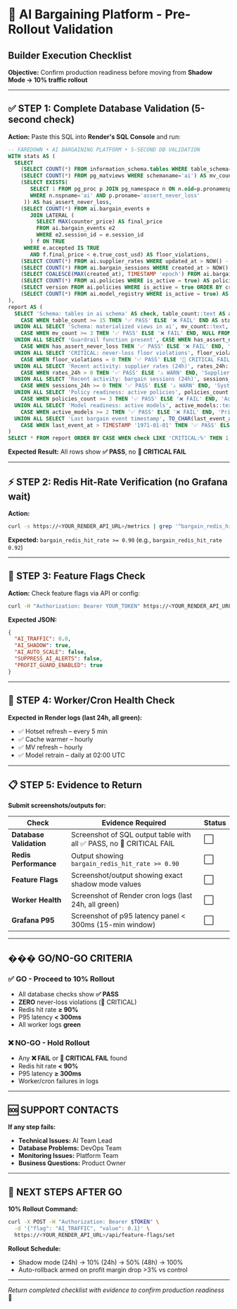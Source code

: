 # 🚀 AI Bargaining Platform - Pre-Rollout Validation

## Builder Execution Checklist

**Objective:** Confirm production readiness before moving from **Shadow Mode → 10% traffic rollout**

---

## ✅ STEP 1: Complete Database Validation (5-second check)

**Action:** Paste this SQL into **Render's SQL Console** and run:

```sql
-- FAREDOWN • AI BARGAINING PLATFORM • 5-SECOND DB VALIDATION
WITH stats AS (
  SELECT
    (SELECT COUNT(*) FROM information_schema.tables WHERE table_schema='ai') AS table_count,
    (SELECT COUNT(*) FROM pg_matviews WHERE schemaname='ai') AS mv_count,
    (SELECT EXISTS(
       SELECT 1 FROM pg_proc p JOIN pg_namespace n ON n.oid=p.pronamespace
       WHERE n.nspname='ai' AND p.proname='assert_never_loss'
     )) AS has_assert_never_loss,
    (SELECT COUNT(*) FROM ai.bargain_events e
       JOIN LATERAL (
         SELECT MAX(counter_price) AS final_price
         FROM ai.bargain_events e2
         WHERE e2.session_id = e.session_id
       ) f ON TRUE
     WHERE e.accepted IS TRUE
       AND f.final_price < e.true_cost_usd) AS floor_violations,
    (SELECT COUNT(*) FROM ai.supplier_rates WHERE updated_at > NOW() - INTERVAL '24 hours') AS rates_24h,
    (SELECT COUNT(*) FROM ai.bargain_sessions WHERE created_at > NOW() - INTERVAL '24 hours') AS sessions_24h,
    (SELECT COALESCE(MAX(created_at), TIMESTAMP 'epoch') FROM ai.bargain_events) AS last_event_at,
    (SELECT COUNT(*) FROM ai.policies WHERE is_active = true) AS policies_count,
    (SELECT version FROM ai.policies WHERE is_active = true ORDER BY created_at DESC LIMIT 1) AS active_policy_version,
    (SELECT COUNT(*) FROM ai.model_registry WHERE is_active = true) AS active_models
),
report AS (
  SELECT 'Schema: tables in ai schema' AS check, table_count::text AS actual, '>= 15' AS expected,
    CASE WHEN table_count >= 15 THEN '✅ PASS' ELSE '❌ FAIL' END AS status, NULL::text AS details FROM stats
  UNION ALL SELECT 'Schema: materialized views in ai', mv_count::text, '>= 3',
    CASE WHEN mv_count >= 3 THEN '✅ PASS' ELSE '❌ FAIL' END, NULL FROM stats
  UNION ALL SELECT 'Guardrail function present', CASE WHEN has_assert_never_loss THEN 'true' ELSE 'false' END, 'true',
    CASE WHEN has_assert_never_loss THEN '✅ PASS' ELSE '❌ FAIL' END, 'ai.assert_never_loss()' FROM stats
  UNION ALL SELECT 'CRITICAL: never-loss floor violations', floor_violations::text, '0',
    CASE WHEN floor_violations = 0 THEN '✅ PASS' ELSE '🚨 CRITICAL FAIL' END, 'Must be ZERO before rollout' FROM stats
  UNION ALL SELECT 'Recent activity: supplier rates (24h)', rates_24h::text, '> 0',
    CASE WHEN rates_24h > 0 THEN '✅ PASS' ELSE '⚠️ WARN' END, 'Supplier fabric worker active' FROM stats
  UNION ALL SELECT 'Recent activity: bargain sessions (24h)', sessions_24h::text, '>= 0',
    CASE WHEN sessions_24h >= 0 THEN '✅ PASS' ELSE '⚠️ WARN' END, 'System activity check' FROM stats
  UNION ALL SELECT 'Policy readiness: active policies', policies_count::text, '>= 3',
    CASE WHEN policies_count >= 3 THEN '✅ PASS' ELSE '❌ FAIL' END, 'Active version: ' || COALESCE(active_policy_version,'(none)') FROM stats
  UNION ALL SELECT 'Model readiness: active models', active_models::text, '>= 2',
    CASE WHEN active_models >= 2 THEN '✅ PASS' ELSE '❌ FAIL' END, 'Pricing + offerability models' FROM stats
  UNION ALL SELECT 'Last bargain event timestamp', TO_CHAR(last_event_at,'YYYY-MM-DD HH24:MI:SS'), 'recent/non-epoch',
    CASE WHEN last_event_at > TIMESTAMP '1971-01-01' THEN '✅ PASS' ELSE '❌ FAIL' END, 'Data activity indicator' FROM stats
)
SELECT * FROM report ORDER BY CASE WHEN check LIKE 'CRITICAL:%' THEN 1 WHEN check LIKE 'Schema:%' THEN 2 ELSE 3 END, check;
```

**Expected Result:** All rows show **✅ PASS**, no **🚨 CRITICAL FAIL**

---

## ⚡ STEP 2: Redis Hit-Rate Verification (no Grafana wait)

**Action:**

```bash
curl -s https://<YOUR_RENDER_API_URL>/metrics | grep '^bargain_redis_hit_rate'
```

**Expected:** `bargain_redis_hit_rate >= 0.90` (e.g., `bargain_redis_hit_rate 0.92`)

---

## 🎯 STEP 3: Feature Flags Check

**Action:** Check feature flags via API or config:

```bash
curl -H "Authorization: Bearer YOUR_TOKEN" https://<YOUR_RENDER_API_URL>/api/feature-flags
```

**Expected JSON:**

```json
{
  "AI_TRAFFIC": 0.0,
  "AI_SHADOW": true,
  "AI_AUTO_SCALE": false,
  "SUPPRESS_AI_ALERTS": false,
  "PROFIT_GUARD_ENABLED": true
}
```

---

## 🔄 STEP 4: Worker/Cron Health Check

**Expected in Render logs (last 24h, all green):**

- ✅ Hotset refresh – every 5 min
- ✅ Cache warmer – hourly
- ✅ MV refresh – hourly
- ✅ Model retrain – daily at 02:00 UTC

---

## 📋 STEP 5: Evidence to Return

**Submit screenshots/outputs for:**

| Check                   | Evidence Required                                                    | Status |
| ----------------------- | -------------------------------------------------------------------- | ------ |
| **Database Validation** | Screenshot of SQL output table with all ✅ PASS, no 🚨 CRITICAL FAIL | ⬜     |
| **Redis Performance**   | Output showing `bargain_redis_hit_rate >= 0.90`                      | ⬜     |
| **Feature Flags**       | Screenshot/output showing exact shadow mode values                   | ⬜     |
| **Worker Health**       | Screenshot of Render cron logs (last 24h, all green)                 | ⬜     |
| **Grafana P95**         | Screenshot of p95 latency panel < 300ms (15-min window)              | ⬜     |

---

## ��� GO/NO-GO CRITERIA

### ✅ **GO** - Proceed to 10% Rollout

- All database checks show **✅ PASS**
- **ZERO** never-loss violations (🚨 CRITICAL)
- Redis hit rate **≥ 90%**
- P95 latency **< 300ms**
- All worker logs **green**

### ❌ **NO-GO** - Hold Rollout

- Any **❌ FAIL** or **🚨 CRITICAL FAIL** found
- Redis hit rate **< 90%**
- P95 latency **≥ 300ms**
- Worker/cron failures in logs

---

## 🆘 SUPPORT CONTACTS

**If any step fails:**

- **Technical Issues:** AI Team Lead
- **Database Problems:** DevOps Team
- **Monitoring Issues:** Platform Team
- **Business Questions:** Product Owner

---

## 🎯 NEXT STEPS AFTER GO

**10% Rollout Command:**

```bash
curl -X POST -H "Authorization: Bearer $TOKEN" \
  -d '{"flag": "AI_TRAFFIC", "value": 0.1}' \
  https://<YOUR_RENDER_API_URL>/api/feature-flags/set
```

**Rollout Schedule:**

- Shadow mode (24h) → 10% (24h) → 50% (48h) → 100%
- Auto-rollback armed on profit margin drop >3% vs control

---

_Return completed checklist with evidence to confirm production readiness_ 🚀
